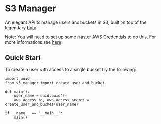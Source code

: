 S3 Manager
======

An elegant API to manage users and buckets in S3, built on top of the
legendary [boto](https://github.com/boto/boto)

Note: You will need to set up some master AWS Credentials to do this.
For more informations see [here](http://docs.pythonboto.org/en/latest/s3_tut.html)

Quick Start
------

To create a user with access to a single bucket try the following:

```
import uuid
from s3_manager import create_user_and_bucket

def main():
    user_name = uuid.uuid4()
    aws_access_id, aws_access_secret = create_user_and_bucket(user_name)

if __name__ == '__main__':
    main()

```